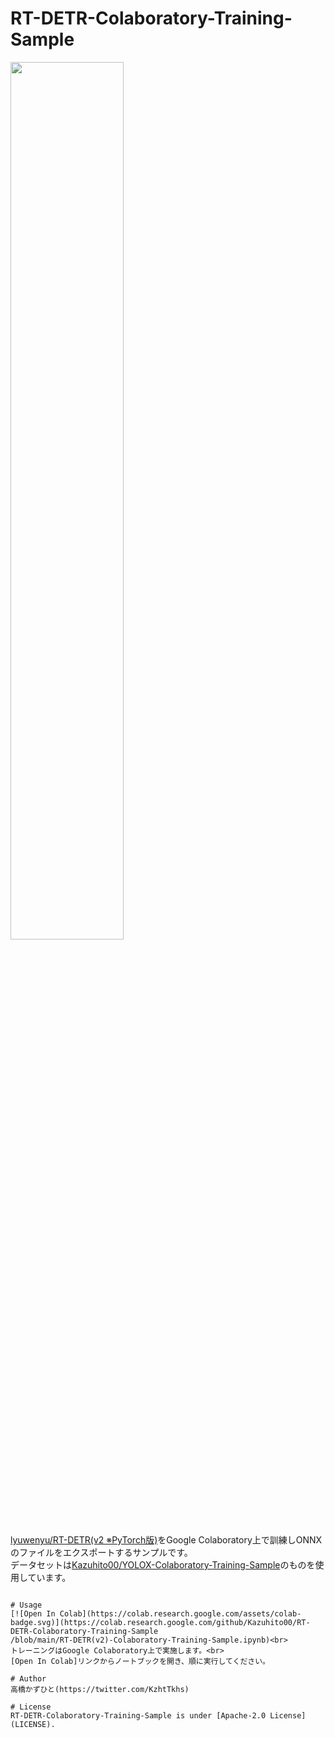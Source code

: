 # RT-DETR-Colaboratory-Training-Sample
<img src="https://github.com/user-attachments/assets/469e4b9e-484a-4da8-9a95-b874a8fe38ae" width="60%"><br>

[lyuwenyu/RT-DETR(v2 ※PyTorch版)](https://github.com/lyuwenyu/RT-DETR/tree/main/rtdetrv2_pytorch)をGoogle Colaboratory上で訓練しONNXのファイルをエクスポートするサンプルです。<br>
データセットは[Kazuhito00/YOLOX-Colaboratory-Training-Sample](https://github.com/Kazuhito00/YOLOX-Colaboratory-Training-Sample)のものを使用しています。
```

# Usage
[![Open In Colab](https://colab.research.google.com/assets/colab-badge.svg)](https://colab.research.google.com/github/Kazuhito00/RT-DETR-Colaboratory-Training-Sample
/blob/main/RT-DETR(v2)-Colaboratory-Training-Sample.ipynb)<br>
トレーニングはGoogle Colaboratory上で実施します。<br>
[Open In Colab]リンクからノートブックを開き、順に実行してください。

# Author
高橋かずひと(https://twitter.com/KzhtTkhs)
 
# License 
RT-DETR-Colaboratory-Training-Sample is under [Apache-2.0 License](LICENSE).
